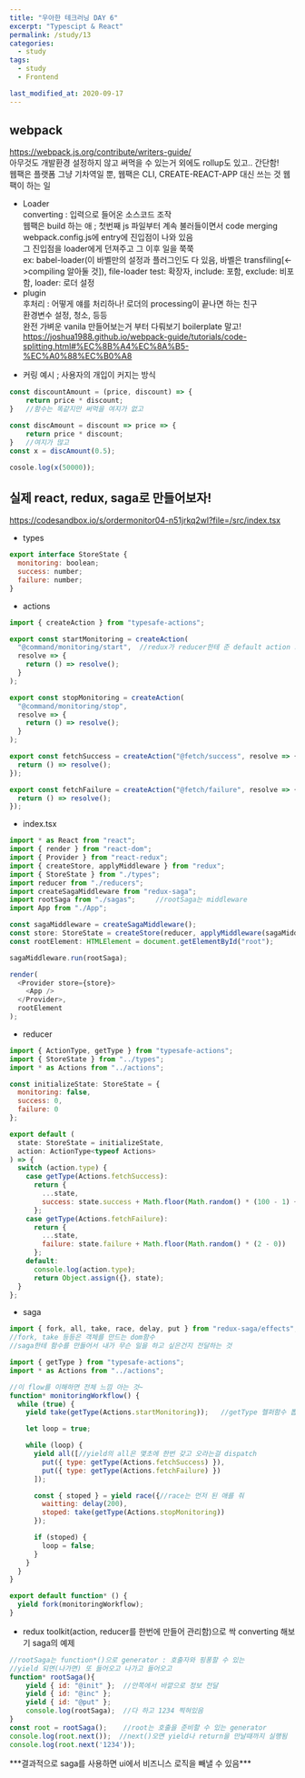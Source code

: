 ```yaml
---
title: "우아한 테크러닝 DAY 6"
excerpt: "Typescipt & React"
permalink: /study/13
categories:
  - study
tags:
  - study
  - Frontend

last_modified_at: 2020-09-17
--- 
```

## webpack  
<https://webpack.js.org/contribute/writers-guide/>  
아무것도 개발환경 설정하지 않고 써먹을 수 있는거 외에도 rollup도 있고.. 간단함!  
웹팩은 플랫폼 그냥 기차역일 뿐, 웹팩은 CLI, CREATE-REACT-APP 대신 쓰는 것
웹팩이 하는 일  
- Loader  
        converting : 입력으로 들어온 소스코드 조작  
        웹팩은 build 하는 애 ; 첫번째 js 파일부터 계속 불러들이면서 code merging
        webpack.config.js에 entry에 진입점이 나와 있음  
        그 진입점을 loader에게 던져주고 그 이후 일을 쭉쭉  
        ex: babel-loader(이 바벨만의 설정과 플러그인도 다 있음, 바벨은 transfiling[<->compiling 알아둘 것]), file-loader
        test: 확장자, include: 포함, exclude: 비포함, loader: 로더 설정  
- plugin  
        후처리 : 어떻게 얘를 처리하나!
        로더의 processing이 끝나면 하는 친구  
        환경변수 설정, 청소, 등등  
완전 가벼운 vanila 만들어보는거 부터 다뤄보기 boilerplate 말고!  
<https://joshua1988.github.io/webpack-guide/tutorials/code-splitting.html#%EC%8B%A4%EC%8A%B5-%EC%A0%88%EC%B0%A8>  

+ 커링 예시 ; 사용자의 개입이 커지는 방식  
```js
const discountAmount = (price, discount) => {
    return price * discount;
}   //함수는 똑같지만 써먹을 여지가 없고

const discAmount = discount => price => {
    return price * discount;
}   //여지가 많고
const x = discAmount(0.5);

cosole.log(x(50000));
```  

## 실제 react, redux, saga로 만들어보자!  
<https://codesandbox.io/s/ordermonitor04-n51jrkq2wl?file=/src/index.tsx>  
- types  
```js
export interface StoreState {
  monitoring: boolean;
  success: number;
  failure: number;
}
```
- actions  
```js
import { createAction } from "typesafe-actions";

export const startMonitoring = createAction(
  "@command/monitoring/start",  //redux가 reducer한테 준 default action 그냥 쓴거 의미 x
  resolve => {
    return () => resolve();
  }
);

export const stopMonitoring = createAction(
  "@command/monitoring/stop",
  resolve => {
    return () => resolve();
  }
);

export const fetchSuccess = createAction("@fetch/success", resolve => {
  return () => resolve();
});

export const fetchFailure = createAction("@fetch/failure", resolve => {
  return () => resolve();
});
```  
- index.tsx  
```js
import * as React from "react";
import { render } from "react-dom";
import { Provider } from "react-redux";
import { createStore, applyMiddleware } from "redux";
import { StoreState } from "./types";
import reducer from "./reducers";
import createSagaMiddleware from "redux-saga";
import rootSaga from "./sagas";     //rootSaga는 middleware
import App from "./App";

const sagaMiddleware = createSagaMiddleware();
const store: StoreState = createStore(reducer, applyMiddleware(sagaMiddleware));
const rootElement: HTMLElement = document.getElementById("root");

sagaMiddleware.run(rootSaga);

render(
  <Provider store={store}>
    <App />
  </Provider>,
  rootElement
);
```  
- reducer  
```js
import { ActionType, getType } from "typesafe-actions";
import { StoreState } from "../types";
import * as Actions from "../actions";

const initializeState: StoreState = {
  monitoring: false,
  success: 0,
  failure: 0
};

export default (
  state: StoreState = initializeState,
  action: ActionType<typeof Actions>
) => {
  switch (action.type) {
    case getType(Actions.fetchSuccess):
      return {
        ...state,
        success: state.success + Math.floor(Math.random() * (100 - 1) + 1)
      };
    case getType(Actions.fetchFailure):
      return {
        ...state,
        failure: state.failure + Math.floor(Math.random() * (2 - 0))
      };
    default:
      console.log(action.type);
      return Object.assign({}, state);
  }
};
```
- saga  
```js
import { fork, all, take, race, delay, put } from "redux-saga/effects";
//fork, take 등등은 객체를 만드는 dom함수
//saga한테 함수를 만들어서 내가 무슨 일을 하고 싶은건지 전달하는 것

import { getType } from "typesafe-actions";
import * as Actions from "../actions";

//이 flow를 이해하면 전체 느낌 아는 것~
function* monitoringWorkflow() {
  while (true) {
    yield take(getType(Actions.startMonitoring));   //getType 헬퍼함수 뽑아서 문자열로 붙여두는 애

    let loop = true;

    while (loop) {
      yield all([//yield의 all은 몇초에 한번 갖고 오라는걸 dispatch
        put({ type: getType(Actions.fetchSuccess) }),
        put({ type: getType(Actions.fetchFailure) })
      ]);

      const { stoped } = yield race({//race는 먼저 된 애를 줘
        waitting: delay(200),
        stoped: take(getType(Actions.stopMonitoring))
      });

      if (stoped) {
        loop = false;
      }
    }
  }
}

export default function* () {
  yield fork(monitoringWorkflow);
}
```
+ redux toolkit(action, reducer를 한번에 만들어 관리함)으로 싹 converting 해보기
saga의 예제  
```js
//rootSaga는 function*()으로 generator : 호출자와 핑퐁할 수 있는  
//yield 되면(나가면) 또 들어오고 나가고 들어오고
function* rootSaga(){
    yield { id: "@init" };  //안쪽에서 바깥으로 정보 전달
    yield { id: "@inc" };
    yield { id: "@put" };
    console.log(rootSaga);  //다 하고 1234 찍혀있음
}
const root = rootSaga();    //root는 호출을 준비할 수 있는 generator
console.log(root.next());  //next()오면 yield나 return을 만날때까지 실행됨 
console.log(root.next('1234'));
```  
\*\*\*결과적으로 saga를 사용하면 ui에서 비즈니스 로직을 빼낼 수 있음\*\*\*